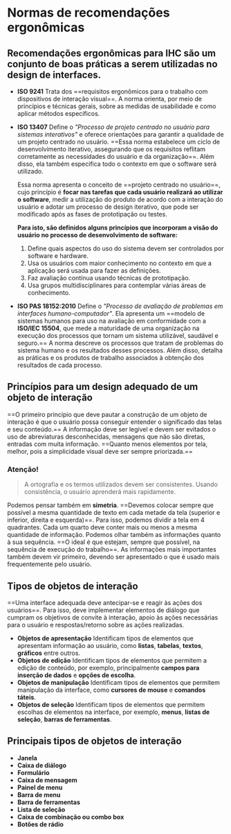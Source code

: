 # **Normas de recomendações ergonômicas**

## Recomendações ergonômicas para IHC são um conjunto de boas práticas a serem utilizadas no design de interfaces.

- **ISO 9241**
	Trata dos ==requisitos ergonômicos para o trabalho com dispositivos de interação visual==. A norma orienta, por meio de princípios e técnicas gerais, sobre as medidas de usabilidade e como aplicar métodos específicos.
- **ISO 13407**
	Define o *"Processo de projeto centrado no usuário para sistemas interativos"* e oferece orientações para garantir a qualidade de um projeto centrado no usuário. ==Essa norma estabelece um ciclo de desenvolvimento iterativo, assegurando que os requisitos reflitam corretamente as necessidades do usuário e da organização==. Além disso, ela também especifica todo o contexto em que o software será utilizado.
    
	Essa norma apresenta o conceito de ==projeto centrado no usuário==, cujo princípio é **focar nas tarefas que cada usuário realizará ao utilizar o software**, medir a utilização do produto de acordo com a interação do usuário e adotar um processo de design iterativo, que pode ser modificado após as fases de prototipação ou testes.
    
    **Para isto, são definidos alguns princípios que incorporam a visão do usuário no processo de desenvolvimento de software:**
    1. Define quais aspectos do uso do sistema devem ser controlados por software e hardware.
    2. Usa os usuários com maior conhecimento no contexto em que a aplicação será usada para fazer as definições.
    3. Faz avaliação contínua usando técnicas de prototipação.
    4. Usa grupos multidisciplinares para contemplar várias áreas de conhecimento.
- **ISO PAS 18152:2010** 
    Define o *"Processo de avaliação de problemas em interfaces humano-computador"*. Ela apresenta um ==modelo de sistemas humanos para uso na avaliação em conformidade com a **ISO/IEC 15504**, que mede a maturidade de uma organização na execução dos processos que tornam um sistema utilizável, saudável e seguro.== A norma descreve os processos que tratam de problemas do sistema humano e os resultados desses processos. Além disso, detalha as práticas e os produtos de trabalho associados à obtenção dos resultados de cada processo.

## Princípios para um design adequado de um objeto de interação

==O primeiro princípio que deve pautar a construção de um objeto de interação é que o usuário possa conseguir entender o significado das telas e seu conteúdo.== A informação deve ser legível e devem ser evitados o uso de abreviaturas desconhecidas, mensagens que não são diretas, entradas com muita informação. ==Quanto menos elementos por tela, melhor, pois a simplicidade visual deve ser sempre priorizada.==

### **Atenção!**
>A ortografia e os termos utilizados devem ser consistentes. Usando consistência, o usuário aprenderá mais rapidamente.

Podemos pensar também em **simetria**. ==Devemos colocar sempre que possível a mesma quantidade de texto em cada metade da tela (superior e inferior, direita e esquerda)==. Para isso, podemos dividir a tela em 4 quadrantes. Cada um quarto deve conter mais ou menos a mesma quantidade de informação. Podemos olhar também as informações quanto à sua sequência. ==O ideal é que estejam, sempre que possível, na sequência de execução do trabalho==. As informações mais importantes também devem vir primeiro, devendo ser apresentado o que é usado mais frequentemente pelo usuário.

## Tipos de objetos de interação

==Uma interface adequada deve antecipar-se e reagir às ações dos usuários==. Para isso, deve implementar elementos de diálogo que cumpram os objetivos de convite à interação, apoio às ações necessárias para o usuário e respostas/retorno sobre as ações realizadas.

- **Objetos de apresentação**
	Identificam tipos de elementos que apresentam informação ao usuário, como **listas**, **tabelas**, **textos**, **gráficos** entre outros.
- **Objetos de edição**
	Identificam tipos de elementos que permitem a edição de conteúdo, por exemplo, principalmente **campos para inserção de dados** e **opções de escolha**.
- **Objetos de manipulação**
	Identificam tipos de elementos que permitem manipulação da interface, como **cursores de mouse** e **comandos táteis**.
- **Objetos de seleção**
	Identificam tipos de elementos que permitem escolhas de elementos na interface, por exemplo, **menus**, **listas de seleção**, **barras de ferramentas**.

## Principais tipos de objetos de interação

- **Janela**
- **Caixa de diálogo**
- **Formulário**
- **Caixa de mensagem**
- **Painel de menu**
- **Barra de menu**
- **Barra de ferramentas**
- **Lista de seleção**
- **Caixa de combinação ou combo box**
- **Botões de rádio**